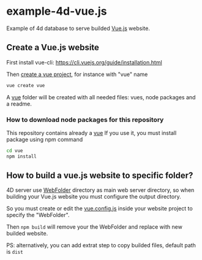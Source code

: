 # example-4d-vue.js

Example of 4d database to serve builded [Vue.js](https://vuejs.org/) website.

## Create a Vue.js website

First install vue-cli: https://cli.vuejs.org/guide/installation.html

Then [create a vue project](https://cli.vuejs.org/guide/creating-a-project.html#vue-create), for instance with "vue" name

```bash
vue create vue
```

A [vue](vue) folder will be created with all needed files: vues, node packages and a readme.

### How to download node packages for this repository

This repository contains already a [vue](vue)  If you use it, you must install package using npm command

```bash
cd vue
npm install
```

## How to build a vue.js website to specific folder?

4D server use [WebFolder](WebFolder) directory as main web server directory, so when building your Vue.js website you must configure the output directory.

So you must create or edit the [vue.config.js](vue/vue.config.js) inside your website project to specify the "WebFolder".

Then `npm build` will remove your the WebFolder and replace with new builded website.

PS: alternatively, you can add extrat step to copy builded files, default path is `dist`

